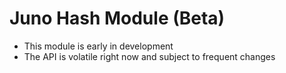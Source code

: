 # Juno Hash Module (Beta)

* This module is early in development
* The API is volatile right now and subject to frequent changes


